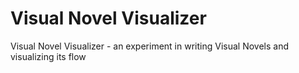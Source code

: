 # Visual Novel Visualizer
Visual Novel Visualizer - an experiment in writing Visual Novels and visualizing its flow